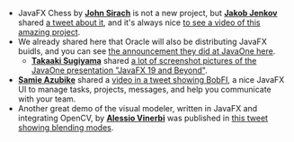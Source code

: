 * JavaFX Chess by [**John Sirach**](https://twitter.com/john_sirach) is not a new project, but [**Jakob Jenkov**](https://twitter.com/jjenkov) shared [a tweet about it](https://twitter.com/jjenkov/status/1586785876050427904), and it's always nice [to see a video of this amazing project](https://www.youtube.com/watch?v=6S6km5duBrM).
* We already shared here that Oracle will also be distributing JavaFX buidls, and you can see [the announcement they did at JavaOne here](https://www.youtube.com/watch?v=4hUbmI0nplU&t=1600s).
  * [**Takaaki Sugiyama**](https://twitter.com/zinbe) shared [a lot of screenshot pictures of the JavaOne presentation "JavaFX 19 and Beyond"](https://twitter.com/zinbe/status/1583208414707998720).
* [**Samie Azubike**](https://twitter.com/samieteq) shared a [video in a tweet showing BobFI](https://twitter.com/samieteq/status/1583769072273354752), a nice JavaFX UI to manage tasks, projects, messages, and help you communicate with your team.
* Another great demo of the visual modeler, written in JavaFX and integrating OpenCV, by [**Alessio Vinerbi**](https://twitter.com/Alessio_Vinerbi) was published in [this tweet showing blending modes](https://twitter.com/Alessio_Vinerbi/status/1586044299996631042).